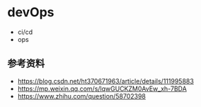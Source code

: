 # devOps
- ci/cd
- ops
## 参考资料
- https://blog.csdn.net/ht370671963/article/details/111995883
- https://mp.weixin.qq.com/s/lqwGUCKZM0AvEw_xh-7BDA
- https://www.zhihu.com/question/58702398